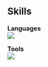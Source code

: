 ## Skills

**Languages**  
[![](https://skillicons.dev/icons?i=js,cpp,lua,py,ts,rust)](https://skillicons.dev)

**Tools**  
[![](https://skillicons.dev/icons?i=powershell,visualstudio,vscode)](https://skillicons.dev)

